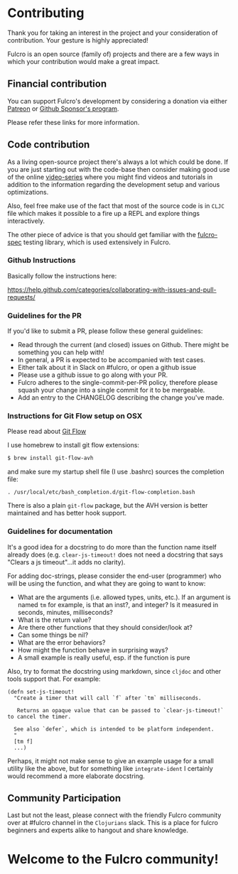 # Contributing

Thank you for taking an interest in the project and your consideration of contribution. Your gesture is highly appreciated! 

Fulcro is an open source (family of) projects and there are a few ways in which your contribution would 
make a great impact.

## Financial contribution

You can support Fulcro's development by considering a donation via either [Patreon](https://patreon.com/fulcro) or 
[Github Sponsor's program](https://github.com/sponsors/awkay).

Please refer these links for more information.

## Code contribution

As a living open-source project there's always a lot which could be done. If you are just starting out with the code-base then 
consider making good use of the online [video-series](https://www.youtube.com/user/tonythekay/videos) where you might find videos 
and tutorials in addition to the information regarding the development setup and various optimizations.
 
Also, feel free make use of the fact that most of the source code is in `CLJC` file which makes it possible to a fire up a REPL and 
explore things interactively.

The other piece of advice is that you should get familiar with the [fulcro-spec](https://github.com/fulcrologic/fulcro-spec) testing library,
which is used extensively in Fulcro.

### Github Instructions

Basically follow the instructions here:

https://help.github.com/categories/collaborating-with-issues-and-pull-requests/

### Guidelines for the PR

If you'd like to submit a PR, please follow these general guidelines:

- Read through the current (and closed) issues on Github. There might be something you can help with!
- In general, a PR is expected to be accompanied with test cases.
- Either talk about it in Slack on #fulcro, or open a github issue
- Please use a github issue to go along with your PR.
- Fulcro adheres to the single-commit-per-PR policy, therefore please squash your change into a single commit for it to be mergeable.
- Add an entry to the CHANGELOG describing the change you've made.


### Instructions for Git Flow setup on OSX

Please read about [Git Flow](http://nvie.com/posts/a-successful-git-branching-model/)

I use homebrew to install git flow extensions:

```bash
$ brew install git-flow-avh
```

and make sure my startup shell file (I use .bashrc) sources the completion file:

```
. /usr/local/etc/bash_completion.d/git-flow-completion.bash
```

There is also a plain `git-flow` package, but the AVH version is better maintained and has better hook support.



### Guidelines for documentation

It's a good idea for a docstring to do more than the function name itself already does 
(e.g. `clear-js-timeout!` does not need a docstring that says "Clears a js timeout"...it adds no clarity).

For adding doc-strings, please consider the end-user (programmer) who will be using the function, and what they are going to want to know:

-   What are the arguments (i.e. allowed types, units, etc.). If an argument is named 
    `tm` for example, is that an inst?, and integer? Is it measured in seconds, minutes, milliseconds?
-   What is the return value?
-   Are there other functions that they should consider/look at?
-   Can some things be nil?
-   What are the error behaviors?
-   How might the function behave in surprising ways?
-   A small example is really useful, esp. if the function is pure

Also, try to format the docstring using markdown, since `cljdoc` and other tools support that. For example:

```
(defn set-js-timeout!
  "Create a timer that will call `f` after `tm` milliseconds.

   Returns an opaque value that can be passed to `clear-js-timeout!` to cancel the timer.

  See also `defer`, which is intended to be platform independent.
  "
  [tm f]
  ...)

```

Perhaps, it might not make sense to give an example usage for a small utility like the above, 
but for something like `integrate-ident` I certainly would recommend a more elaborate docstring. 


## Community Participation

Last but not the least, please connect with the friendly Fulcro community over at #fulcro channel in the `Clojurians` slack. 
This is a place for fulcro beginners and experts alike to hangout and share knowledge.

# Welcome to the Fulcro community!
